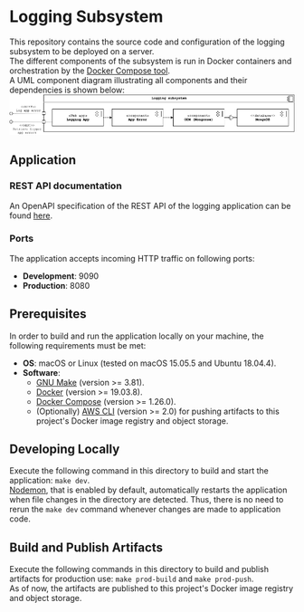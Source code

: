 # Logging Subsystem

This repository contains the source code and configuration of the logging subsystem to be deployed on a server.  
The different components of the subsystem is run in Docker containers and orchestration by the
[Docker Compose tool](https://docs.docker.com/compose/).  
A UML component diagram illustrating all components and their dependencies is shown below:
![Component overview](./docs/logging-subsystem-component-diagram.png)

## Application

### REST API documentation

An OpenAPI specification of the REST API of the logging application can be found
[here](https://app.swaggerhub.com/apis-docs/gucl-bachelor/logging-app/1.0.0).

### Ports

The application accepts incoming HTTP traffic on following ports:

-   **Development**: 9090
-   **Production**: 8080

## Prerequisites

In order to build and run the application locally on your machine, the following requirements must be met:

-   **OS**: macOS or Linux (tested on macOS 15.05.5 and Ubuntu 18.04.4).
-   **Software**:
    -   [GNU Make](https://www.gnu.org/software/make/) (version >= 3.81).
    -   [Docker](https://docs.docker.com/install/) (version >= 19.03.8).
    -   [Docker Compose](https://docs.docker.com/compose/install/) (version >= 1.26.0).
    -   (Optionally) [AWS CLI](https://docs.aws.amazon.com/cli/latest/userguide/install-cliv2.html) (version >= 2.0)
        for pushing artifacts to this project's Docker image registry and object storage.

## Developing Locally

Execute the following command in this directory to build and start the application: `make dev`.  
[Nodemon](https://github.com/remy/nodemon), that is enabled by default, automatically restarts the application when
file changes in the directory are detected. Thus, there is no need to rerun the `make dev` command whenever changes
are made to application code.

## Build and Publish Artifacts

Execute the following commands in this directory to build and publish artifacts for production use: `make prod-build`
and `make prod-push`.  
As of now, the artifacts are published to this project's Docker image registry and object storage.
